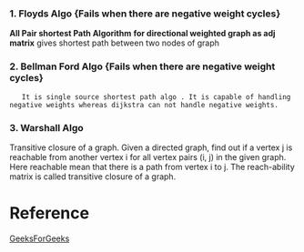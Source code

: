 ### 1. Floyds Algo {Fails when there are negative weight cycles}

**All Pair shortest Path Algorithm** __for directional weighted graph as adj matrix__ 
gives shortest path between two nodes of graph

### 2. Bellman Ford Algo {Fails when there are negative weight cycles}
       It is single source shortest path algo . It is capable of handling negative weights whereas dijkstra can not handle negative weights.

### 3. Warshall Algo

Transitive closure of a graph. Given a directed graph, find out if a vertex j is reachable from another vertex i for all vertex pairs (i, j) in the given graph. Here reachable mean that there is a path from vertex i to j. The reach-ability matrix is called transitive closure of a graph.


# Reference

[GeeksForGeeks](https://www.geeksforgeeks.org/transitive-closure-of-a-graph/)
